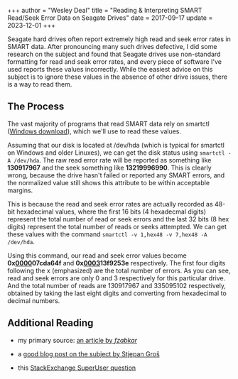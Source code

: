 ﻿+++
author = "Wesley Deal"
title = "Reading & Interpreting SMART Read/Seek Error Data on Seagate Drives"
date = 2017-09-17
update = 2023-12-01
+++

Seagate hard drives often report extremely high read and seek error rates in SMART data. After pronouncing many such drives defective, I did some research on the subject and found that Seagate drives use non-standard formatting for read and seak error rates, and every piece of software I've used reports these values incorrectly. While the easiest advice on this subject is to ignore these values in the absence of other drive issues, there is a way to read them.

## The Process

The vast majority of programs that read SMART data rely on smartctl ([Windows download](https://sourceforge.net/projects/smartmontools/files/latest/download?source=files)), which we'll use to read these values.

Assuming that our disk is located at /dev/hda (which is typical for smartctl on Windows and older Linuxes), we can get the disk status using `smartctl -A /dev/hda`. The raw read error rate will be reported as something like **130917967** and the seek something like **13219996990**. This is clearly wrong, because the drive hasn't failed or reported any SMART errors, and the normalized value still shows this attribute to be within acceptable margins.

This is because the read and seek error rates are actually recorded as 48-bit hexadecimal values, where the first 16 bits (4 hexadecmal digits) represent the total number of read or seek errors and the last 32 bits (8 hex digits) represent the total number of reads or seeks attempted. We can get these values with the command `smartctl -v 1,hex48 -v 7,hex48 -A /dev/hda`.

Using this command, our read and seek error values become **0x<u>0000</u>07cda64f** and **0x<u>0003</u>13f9253e** respectively. The first four digits following the x (emphasized) are the total number of errors. As you can see, read and seek errors are only 0 and 3 respectively for this particular drive. And the total number of reads are 130917967 and 335095102 respectively, obtained by taking the last eight digits and converting from hexadecimal to decimal numbers.

## Additional Reading

- my primary source: [an article by *fzabkar*](http://www.users.on.net/~fzabkar/HDD/Seagate_SER_RRER_HEC.html)

- a [good blog post on the subject by Stjepan Groš](http://sgros.blogspot.com/2013/01/seagate-disk-smart-values.html)

- this [StackExchange SuperUser question](https://superuser.com/questions/393257/brand-new-seagate-hdd-has-high-raw-read-error-rate)
